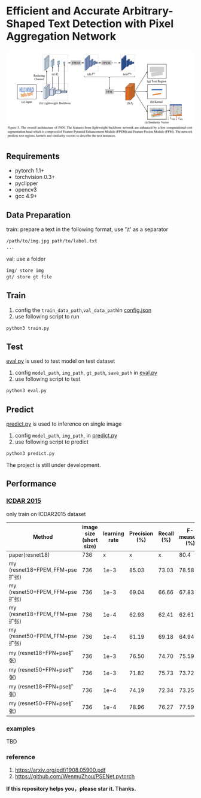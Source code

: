 # Efficient and Accurate Arbitrary-Shaped Text Detection with Pixel Aggregation Network

![](imgs/paper/PAN.jpg)

## Requirements
* pytorch 1.1+
* torchvision 0.3+
* pyclipper
* opencv3
* gcc 4.9+


## Data Preparation

train: prepare a text in the following format, use '\t' as a separator
```bash
/path/to/img.jpg path/to/label.txt
...
```
val:
use a folder
```bash
img/ store img
gt/ store gt file
```

## Train
1. config the `train_data_path`,`val_data_path`in [config.json](config.json)
2. use following script to run
```sh
python3 train.py
```

## Test

[eval.py](eval.py) is used to test model on test dataset

1. config `model_path`, `img_path`, `gt_path`, `save_path` in [eval.py](eval.py)
2. use following script to test
```sh
python3 eval.py
```

## Predict 
[predict.py](predict.py) is used to inference on single image

1. config `model_path`, `img_path`, in [predict.py](predict.py)
2. use following script to predict
```sh
python3 predict.py
```

The project is still under development.

<h2 id="Performance">Performance</h2>

### [ICDAR 2015](http://rrc.cvc.uab.es/?ch=4)
only train on ICDAR2015 dataset

| Method                   | image size (short size) |learning rate | Precision (%) | Recall (%) | F-measure (%) | FPS |
|--------------------------|-------|--------|--------|------------|---------------|-----|
| paper(resnet18)  | 736 |x | x | x | 80.4 | 26.1 |
| my (resnet18+FPEM_FFM+pse扩张)  |736 |1e-3| 85.03 | 73.03 | 78.58 | 21.31 (P100)|
| my (resnet50+FPEM_FFM+pse扩张)  |736 |1e-3| 69.04 | 66.66 | 67.83 | 14.22 (P100)|
| my (resnet18+FPEM_FFM+pse扩张)  |736 |1e-4| 62.93 | 62.41 | 62.61 | 21.31 (P100)|
| my (resnet50+FPEM_FFM+pse扩张)  |736 |1e-4| 61.19 | 69.18 | 64.94 | 14.22 (P100)|
| my (resnet18+FPN+pse扩张)  | 736 |1e-3|  76.50 | 74.70 | 75.59 | 14.47 (P100)|
| my (resnet50+FPN+pse扩张)  | 736 |1e-3|  71.82 | 75.73 | 73.72 | 10.67 (P100)|
| my (resnet18+FPN+pse扩张)  | 736 |1e-4|  74.19 | 72.34 | 73.25 | 14.47 (P100)|
| my (resnet50+FPN+pse扩张)  | 736 |1e-4|  78.96 | 76.27 | 77.59 | 10.67 (P100)|

### examples
TBD

### reference
1. https://arxiv.org/pdf/1908.05900.pdf
2. https://github.com/WenmuZhou/PSENet.pytorch

**If this repository helps you，please star it. Thanks.**